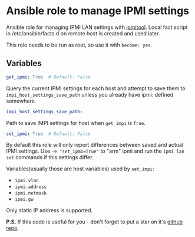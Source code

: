 # Ansible role to manage IPMI settings

Ansible role for managing IPMI LAN settings with [ipmitool](https://github.com/ipmitool/ipmitool). Local fact script in /etc/ansible/facts.d on remote host is created and used later.

This role needs to be run as root, so use it with `become: yes`.

## Variables

```yaml
get_ipmi: True  # Default: False
```

Query the current IPMI settings for each host and attempt to save them to `impi_host_settings_save_path` unless you already have ipmi: defined somewhere.

```yaml
impi_host_settings_save_path:
```

Path to save IMPI settings for host when `get_impi` is `True`.

```yaml
set_ipmi: True  # Default: False
```

By default this role will only report differences between saved and actual IPMI settings.  Use `-e "set_ipmi=True"` to "arm" ipmi and run the `ipmi lan set` commands if this settings differ.

Variables(usually those are host variables) used by `set_impi`:

- `ipmi.vlan`
- `ipmi.address`
- `ipmi.netmask`
- `ipmi.gw`

Only static IP address is supported.

**P.S.** If this code is useful for you - don't forget to put a star on it's [github repo](https://github.com/selivan/ansible_ipmi_lan_manage).
